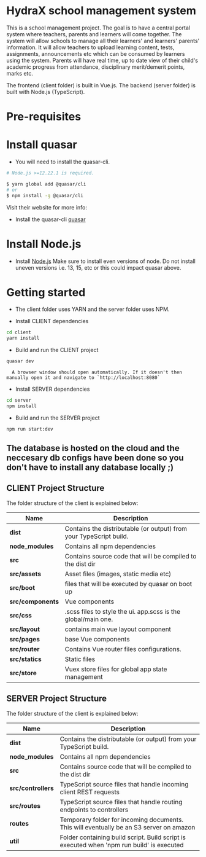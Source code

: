 # HydraX school management system

This is a school management project. The goal is to have a central portal system where teachers, parents and learners will come together.
The system will allow schools to manage all their learners' and learners' parents' information.
It will allow teachers to upload learning content, tests, assignments, announcements etc which can be consumed by learners using the system.
Parents will have real time, up to date view of their child's academic progress from attendance, disciplinary merit/demerit points, marks etc.

The frontend (client folder) is built in Vue.js.
The backend (server folder) is built with Node.js (TypeScript).

# Pre-requisites
# Install quasar
- You will need to install the quasar-cli.

```bash
# Node.js >=12.22.1 is required.

$ yarn global add @quasar/cli
# or
$ npm install -g @quasar/cli
```

Visit their website for more info:
- Install the quasar-cli [quasar](https://quasar.dev/quasar-cli/installation)

# Install Node.js
- Install [Node.js](https://nodejs.org/en/) Make sure to install even versions of node. Do not install uneven versions i.e. 13, 15, etc or this could impact quasar above.

# Getting started
* The client folder uses YARN and the server folder uses NPM.


- Install CLIENT dependencies
```bash
cd client
yarn install
```
- Build and run the CLIENT project
```bash
quasar dev
```
```
  A browser window should open automatically. If it doesn't then manually open it and navigate to `http://localhost:8080`
```

- Install SERVER dependencies
```bash
cd server
npm install
```
- Build and run the SERVER project
```bash
npm run start:dev
```

## The database is hosted on the cloud and the neccesary db configs have been done so you don't have to install any database locally ;)

## CLIENT Project Structure
The folder structure of the client is explained below:

| Name               | Description                                                        |
| ------------------ | ------------------------------------------------------------------ |
| **dist**           | Contains the distributable (or output) from your TypeScript build. |
| **node_modules**   | Contains all  npm dependencies                                     |
| **src**            | Contains  source code that will be compiled to the dist dir        |
| **src/assets**     | Asset files (images, static media etc)                             |
| **src/boot**       | files that will be executed by quasar on boot up                   |
| **src/components** | Vue components                                                     |
| **src/css**        | .scss files to style the ui. app.scss is the global/main one.      |
| **src/layout**     | contains main vue layout component                                 |
| **src/pages**      | base Vue components                                                |
| **src/router**     | Contains Vue router files configurations.                          |
| **src/statics**    | Static files                                                       |
| **src/store**      | Vuex store files for global app state management                   |

## SERVER Project Structure
The folder structure of the client is explained below:

| Name                | Description                                                                               |
| ------------------- | ----------------------------------------------------------------------------------------- |
| **dist**            | Contains the distributable (or output) from your TypeScript build.                        |
| **node_modules**    | Contains all  npm dependencies                                                            |
| **src**             | Contains  source code that will be compiled to the dist dir                               |
| **src/controllers** | TypeScript source files that handle incoming client REST requests                         |
| **src/routes**      | TypeScript source files that handle routing endpoints to controllers                      |
| **routes**          | Temporary folder for incoming documents. This will eventually be an S3 server on amazon   |
| **util**            | Folder containing build script. Build script is executed when 'npm run build' is executed |